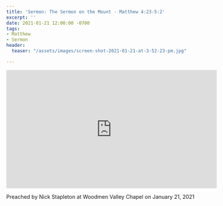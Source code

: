 ```yaml
---
title: 'Sermon: The Sermon on the Mount - Matthew 4:23-5:2'
excerpt: ''
date: 2021-01-21 12:00:00 -0700
tags:
- Matthew
- Sermon
header:
  teaser: "/assets/images/screen-shot-2021-01-21-at-3-52-23-pm.jpg"

---
```

<iframe width="560" height="315" src="https://www.youtube.com/embed/l-oKXIVf-1M" frameborder="0" allow="accelerometer; autoplay; clipboard-write; encrypted-media; gyroscope; picture-in-picture" allowfullscreen></iframe>

Preached by Nick Stapleton at Woodmen Valley Chapel on January 21, 2021